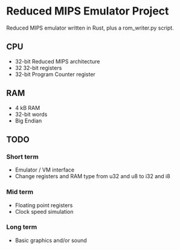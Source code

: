 # Reduced MIPS Emulator Project
Reduced MIPS emulator written in Rust, plus a rom_writer.py script.

## CPU
- 32-bit Reduced MIPS architecture
- 32 32-bit registers
- 32-bit Program Counter register

## RAM
- 4 kB RAM
- 32-bit words
- Big Endian

## TODO
### Short term
- Emulator / VM interface
- Change registers and RAM type from u32 and u8 to i32 and i8
### Mid term
- Floating point registers
- Clock speed simulation
### Long term
- Basic graphics and/or sound
